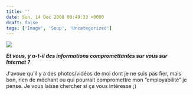 ```yaml
---
title: ''
date: Sun, 14 Dec 2008 00:49:33 +0000
draft: false
tags: ['Image', 'Soup', 'Uncategorized']
---
```


![](https://madd0.files.wordpress.com/2008/12/rcxxgaq0nhgixwndmmifut1uo1_1280.jpg)

**_Et vous, y a-t-il des informations compromettantes sur vous sur Internet ?_**

J'avoue qu'il y a des photos/vidéos de moi dont je ne suis pas fier, mais bon, rien de méchant ou qui pourrait compromettre mon “employabilité” je pense. Je vous laisse chercher si ça vous intéresse ;)